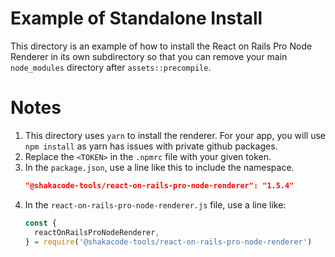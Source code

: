 # Example of Standalone Install
This directory is an example of how to install the React on Rails Pro Node Renderer in its own
subdirectory so that you can remove your main `node_modules` directory after `assets::precompile`.

# Notes
1. This directory uses `yarn` to install the renderer. For your app, you will use `npm install` as
yarn has issues with private github packages.
2. Replace the `<TOKEN>` in the `.npmrc` file with your given token.
3. In the `package.json`, use a line like this to include the namespace.
   ```json
   "@shakacode-tools/react-on-rails-pro-node-renderer": "1.5.4"
   ```
4. In the `react-on-rails-pro-node-renderer.js` file, use a line like:
   ```js
   const {
     reactOnRailsProNodeRenderer,
   } = require('@shakacode-tools/react-on-rails-pro-node-renderer')
   ```
